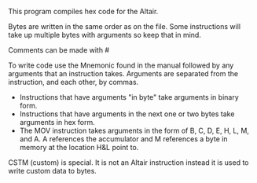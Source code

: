 This program compiles hex code for the Altair.

Bytes are written in the same order as on the file. Some instructions will take up multiple bytes with arguments so keep that in mind.

Comments can be made with #

To write code use the Mnemonic found in the manual followed by any arguments that an instruction takes. Arguments are separated from the instruction, and each other, by commas.
* Instructions that have arguments "in byte" take arguments in binary form.
* Instructions that have arguments in the next one or two bytes take arguments in hex form.
* The MOV instruction takes arguments in the form of B, C, D, E, H, L, M, and A. A references the accumulator and M references a byte in memory at the location H&L point to.

CSTM (custom) is special. It is not an Altair instruction instead it is used to write custom data to bytes.
